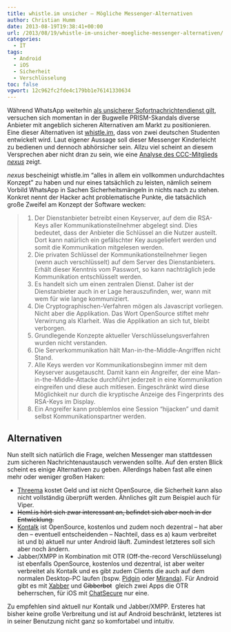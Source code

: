 ```yaml
---
title: whistle.im unsicher – Mögliche Messenger-Alternativen
author: Christian Humm
date: 2013-08-19T19:38:41+00:00
url: /2013/08/19/whistle-im-unsicher-moegliche-messenger-alternativen/
categories:
  - IT
tags:
  - Android
  - iOS
  - Sicherheit
  - Verschlüsselung
toc: false
vgwort: 12c962fc2fde4c179bb1e76141330634
---
```

Während WhatsApp weiterhin [als unsicherer Sofortnachrichtendienst gilt][1], versuchen sich momentan in der Bugwelle PRISM-Skandals diverse Anbieter mit angeblich sicheren Alternativen am Markt zu positionieren. Eine dieser Alternativen ist [whistle.im][2], dass von zwei deutschen Studenten entwickelt wird. Laut eigener Aussage soll dieser Messenger Kinderleicht zu bedienen und dennoch abhörsicher sein. Allzu viel scheint an diesem Versprechen aber nicht dran zu sein, wie eine [Analyse des CCC-Mitglieds _nexus_][3] zeigt.

<!--more-->

_nexus_ bescheinigt whistle.im &#8220;alles in allem ein vollkommen undurchdachtes Konzept&#8221; zu haben und nur eines tatsächlich zu leisten, nämlich seinem Vorbild WhatsApp in Sachen Sicherheitsmängeln in nichts nach zu stehen. Konkret nennt der Hacker acht problematische Punkte, die tatsächlich große Zweifel am Konzept der Software wecken:

>   1. Der Dienstanbieter betreibt einen Keyserver, auf dem die RSA-Keys aller Kommunikationsteilnehmer abgelegt sind. Dies bedeutet, dass der Anbieter die Schlüssel an die Nutzer austeilt. Dort kann natürlich ein gefälschter Key ausgeliefert werden und somit die Kommunikation mitgelesen werden.
>   2. Die privaten Schlüssel der Kommunikationsteilnehmer liegen (wenn auch verschlüsselt) auf dem Server des Dienstanbieters. Erhält dieser Kenntnis vom Passwort, so kann nachträglich jede Kommunikation entschlüsselt werden.
>   3. Es handelt sich um einen zentralen Dienst. Daher ist der Dienstanbieter auch in er Lage herauszufinden, wer, wann mit wem für wie lange kommuniziert.
>   4. Die Cryptographischen-Verfahren mögen als Javascript vorliegen. Nicht aber die Applikation. Das Wort OpenSource stiftet mehr Verwirrung als Klarheit. Was die Applikation an sich tut, bleibt verborgen.
>   5. Grundlegende Konzepte aktueller Verschlüsselungsverfahren wurden nicht verstanden.
>   6. Die Serverkommunikation hält Man-in-the-Middle-Angriffen nicht Stand.
>   7. Alle Keys werden vor Kommunikationsbeginn immer mit dem Keyserver ausgetauscht. Damit kann ein Angreifer, der eine Man-in-the-Middle-Attacke durchführt jederzeit in eine Kommunikation eingreifen und diese auch mitlesen. Eingeschränkt wird diese Möglichkeit nur durch die kryptische Anzeige des Fingerprints des RSA-Keys im Display.
>   8. Ein Angreifer kann problemlos eine Session &#8220;hijacken&#8221; und damit selbst Kommunikationspartner werden.

## Alternativen

Nun stellt sich natürlich die Frage, welchen Messenger man stattdessen zum sicheren Nachrichtenaustausch verwenden sollte. Auf den ersten Blick scheint es einige Alternativen zu geben. Allerdings haben fast alle einen mehr oder weniger großen Haken:

  * [Threema][4] kostet Geld und ist nicht OpenSource, die Sicherheit kann also nicht vollständig überprüft werden. Ähnliches gilt zum Beispiel auch für Viper.
  * <s>Heml.is hört sich zwar interessant an, befindet sich aber noch in der Entwicklung.</s>
  * [Kontalk][5] ist OpenSource, kostenlos und zudem noch dezentral &#8211; hat aber den &#8211; eventuell entscheidenden &#8211; Nachteil, dass es a) kaum verbreitet ist und b) aktuell nur unter Android läuft. Zumindest letzteres soll sich aber noch ändern.
  * Jabber/XMPP in Kombination mit OTR (Off-the-record Verschlüsselung) ist ebenfalls OpenSource, kostenlos und dezentral, ist aber weiter verbreitet als Kontalk und es gibt zudem Clients die auch auf dem normalen Desktop-PC laufen (bspw. [Pidgin][6] oder [Miranda][7]). Für Android gibt es mit [Xabber][8] und <s>Gibberbot</s>  gleich zwei Apps die OTR beherrschen, für iOS mit [ChatSecure][9] nur eine.

Zu empfehlen sind aktuell nur Kontalk und Jabber/XMPP. Ersteres hat bisher keine große Verbreitung und ist auf Android beschränkt, letzteres ist in seiner Benutzung nicht ganz so komfortabel und intuitiv.

 [1]: http://irights.info/whatsapp-wie-riskant-ist-der-messagingdienst "iRight.info - Whatsapp: Wie riskant ist der Messagingdienst?"
 [2]: https://whistle.im/
 [3]: http://hannover.ccc.de/~nexus/whistle.html "whistle.im: FaaS - Fuckup as a Service"
 [4]: http://threema.ch/
 [5]: http://www.kontalk.org/
 [6]: http://pidgin.im/
 [7]: http://miranda-im.org
 [8]: http://www.xabber.com/
 [9]: https://itunes.apple.com/us/app/chatsecure-encrypted-secure/id464200063?mt=8
